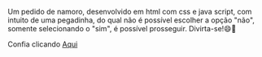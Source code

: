 Um pedido de namoro, desenvolvido em html com css e java script, com intuito de uma pegadinha, do qual não é possível escolher a opção "não", somente selecionando o "sim", é possível prosseguir. Divirta-se!😄🌻

Confia clicando [Aqui](https://namorar-comigo.netlify.app)